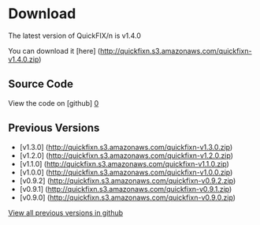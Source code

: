 Download
========

The latest version of QuickFIX/n is v1.4.0

You can download it [here] (http://quickfixn.s3.amazonaws.com/quickfixn-v1.4.0.zip)

Source Code
-----------
View the code on [github] [0]

Previous Versions
-----------------
  * [v1.3.0] (http://quickfixn.s3.amazonaws.com/quickfixn-v1.3.0.zip)
  * [v1.2.0] (http://quickfixn.s3.amazonaws.com/quickfixn-v1.2.0.zip)
  * [v1.1.0] (http://quickfixn.s3.amazonaws.com/quickfixn-v1.1.0.zip)
  * [v1.0.0] (http://quickfixn.s3.amazonaws.com/quickfixn-v1.0.0.zip)
  * [v0.9.2] (http://quickfixn.s3.amazonaws.com/quickfixn-v0.9.2.zip)
  * [v0.9.1] (http://quickfixn.s3.amazonaws.com/quickfixn-v0.9.1.zip)
  * [v0.9.0] (http://quickfixn.s3.amazonaws.com/quickfixn-v0.9.0.zip)

[View all previous versions in github][1]

[0]: https://github.com/connamara/quickfixn
[1]: https://github.com/connamara/quickfixn/tags
